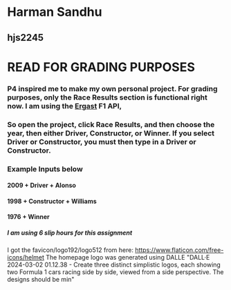 # Harman Sandhu 
## hjs2245
# READ FOR GRADING PURPOSES 
### P4 inspired me to make my own personal project. For grading purposes, only the Race Results section is functional right now. I am using the [Ergast](https://ergast.com/mrd/) F1 API,
### So open the project, click Race Results, and then choose the year, then either Driver, Constructor, or Winner. If you select Driver or Constructor, you must then type in a Driver or Constructor.
### Example Inputs below
#### 2009 + Driver + Alonso
#### 1998 + Constructor + Williams
#### 1976 + Winner

##### I am using 6 slip hours for this assignment

I got the favicon/logo192/logo512 from here: https://www.flaticon.com/free-icons/helmet
The homepage logo was generated using DALLE "DALL·E 2024-03-02 01.12.38 - Create three distinct simplistic logos, each showing two Formula 1 cars racing side by side, viewed from a side perspective. The designs should be min"